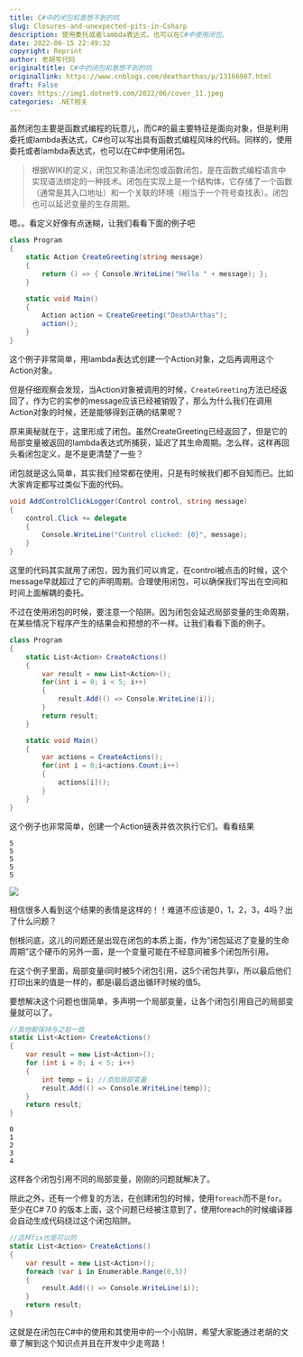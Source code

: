 ```yaml
---
title: C#中的闭包和意想不到的坑
slug: Closures-and-unexpected-pits-in-Csharp
description: 使用委托或者lambda表达式，也可以在C#中使用闭包。
date: 2022-06-15 22:49:32
copyright: Reprint
author: 老胡写代码
originaltitle: C#中的闭包和意想不到的坑
originallink: https://www.cnblogs.com/deatharthas/p/13166987.html
draft: False
cover: https://img1.dotnet9.com/2022/06/cover_11.jpeg
categories: .NET相关
---
```


虽然闭包主要是函数式编程的玩意儿，而C#的最主要特征是面向对象，但是利用委托或lambda表达式，C#也可以写出具有函数式编程风味的代码。同样的，使用委托或者lambda表达式，也可以在C#中使用闭包。

>根据WIKI的定义，闭包又称语法闭包或函数闭包，是在函数式编程语言中实现语法绑定的一种技术。闭包在实现上是一个结构体，它存储了一个函数（通常是其入口地址）和一个关联的环境（相当于一个符号查找表）。闭包也可以延迟变量的生存周期。

嗯。。看定义好像有点迷糊，让我们看看下面的例子吧

```C#
class Program
{
    static Action CreateGreeting(string message)
    {
        return () => { Console.WriteLine("Hello " + message); };
    }

    static void Main()
    {
        Action action = CreateGreeting("DeathArthas");
        action();
    }
}
```

这个例子非常简单，用lambda表达式创建一个Action对象，之后再调用这个Action对象。

但是仔细观察会发现，当Action对象被调用的时候，`CreateGreeting`方法已经返回了，作为它的实参的message应该已经被销毁了，那么为什么我们在调用Action对象的时候，还是能够得到正确的结果呢？
 
原来奥秘就在于，这里形成了闭包。虽然CreateGreeting已经返回了，但是它的局部变量被返回的lambda表达式所捕获，延迟了其生命周期。怎么样，这样再回头看闭包定义，是不是更清楚了一些？
 
闭包就是这么简单，其实我们经常都在使用，只是有时候我们都不自知而已。比如大家肯定都写过类似下面的代码。

```C#
void AddControlClickLogger(Control control, string message)
{
	control.Click += delegate
	{
		Console.WriteLine("Control clicked: {0}", message);
	}
}
```

这里的代码其实就用了闭包，因为我们可以肯定，在control被点击的时候，这个message早就超过了它的声明周期。合理使用闭包，可以确保我们写出在空间和时间上面解耦的委托。
 
不过在使用闭包的时候，要注意一个陷阱。因为闭包会延迟局部变量的生命周期，在某些情况下程序产生的结果会和预想的不一样。让我们看看下面的例子。

```C#
class Program
{
    static List<Action> CreateActions()
    {
        var result = new List<Action>();
        for(int i = 0; i < 5; i++)
        {
            result.Add(() => Console.WriteLine(i));
        }
        return result;
    }

    static void Main()
    {
        var actions = CreateActions();
        for(int i = 0;i<actions.Count;i++)
        {
            actions[i]();
        }
    }
}
```

这个例子也非常简单，创建一个Action链表并依次执行它们。看看结果

```shell
5
5
5
5
5
```

![](https://img1.dotnet9.com/2022/06/1101.png)

相信很多人看到这个结果的表情是这样的！！难道不应该是0，1，2，3，4吗？出了什么问题？

刨根问底，这儿的问题还是出现在闭包的本质上面，作为“闭包延迟了变量的生命周期”这个硬币的另外一面，是一个变量可能在不经意间被多个闭包所引用。

在这个例子里面，局部变量i同时被5个闭包引用，这5个闭包共享i，所以最后他们打印出来的值是一样的，都是i最后退出循环时候的值5。

要想解决这个问题也很简单，多声明一个局部变量，让各个闭包引用自己的局部变量就可以了。

```C#
//其他都保持与之前一致
static List<Action> CreateActions()
{
    var result = new List<Action>();
    for (int i = 0; i < 5; i++)
    {
        int temp = i; //添加局部变量
        result.Add(() => Console.WriteLine(temp));
    }
    return result;
}
```

```shell
0
1
2
3
4
```

这样各个闭包引用不同的局部变量，刚刚的问题就解决了。

除此之外，还有一个修复的方法，在创建闭包的时候，使用`foreach`而不是`for`。至少在C# 7.0 的版本上面，这个问题已经被注意到了，使用foreach的时候编译器会自动生成代码绕过这个闭包陷阱。

```C#
//这样fix也是可以的
static List<Action> CreateActions()
{
    var result = new List<Action>();
    foreach (var i in Enumerable.Range(0,5))
    {
        result.Add(() => Console.WriteLine(i));
    }
    return result;
}
```

这就是在闭包在C#中的使用和其使用中的一个小陷阱，希望大家能通过老胡的文章了解到这个知识点并且在开发中少走弯路！